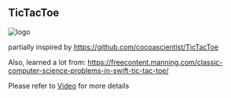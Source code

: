 ## TicTacToe

![logo](/resources/logo.png)

partially inspired by https://github.com/cocoascientist/TicTacToe

Also, learned a lot from: https://freecontent.manning.com/classic-computer-science-problems-in-swift-tic-tac-toe/

Please refer to [Video](/progress-notes/release1_190710.mov) for more details
